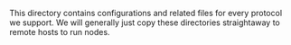 This directory contains configurations and related files for every protocol we support. We will generally just copy these directories straightaway to remote hosts to run nodes.